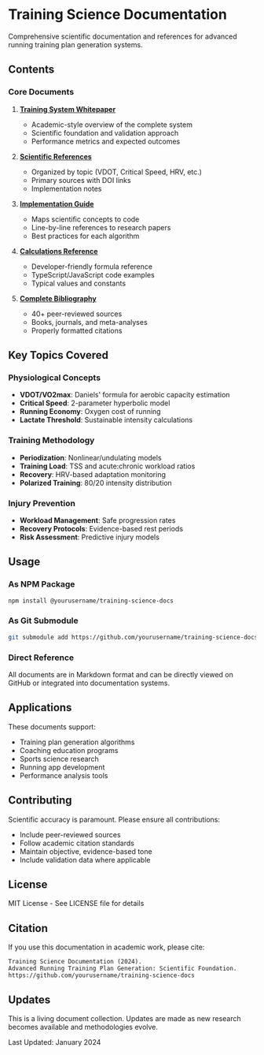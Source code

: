 # Training Science Documentation

Comprehensive scientific documentation and references for advanced running training plan generation systems.

## Contents

### Core Documents

1. **[Training System Whitepaper](./training-system-whitepaper.md)**
   - Academic-style overview of the complete system
   - Scientific foundation and validation approach
   - Performance metrics and expected outcomes

2. **[Scientific References](./training-science-references.md)**
   - Organized by topic (VDOT, Critical Speed, HRV, etc.)
   - Primary sources with DOI links
   - Implementation notes

3. **[Implementation Guide](./training-implementation-guide.md)**
   - Maps scientific concepts to code
   - Line-by-line references to research papers
   - Best practices for each algorithm

4. **[Calculations Reference](./training-calculations-reference.md)**
   - Developer-friendly formula reference
   - TypeScript/JavaScript code examples
   - Typical values and constants

5. **[Complete Bibliography](./training-bibliography.md)**
   - 40+ peer-reviewed sources
   - Books, journals, and meta-analyses
   - Properly formatted citations

## Key Topics Covered

### Physiological Concepts
- **VDOT/VO2max**: Daniels' formula for aerobic capacity estimation
- **Critical Speed**: 2-parameter hyperbolic model
- **Running Economy**: Oxygen cost of running
- **Lactate Threshold**: Sustainable intensity calculations

### Training Methodology
- **Periodization**: Nonlinear/undulating models
- **Training Load**: TSS and acute:chronic workload ratios
- **Recovery**: HRV-based adaptation monitoring
- **Polarized Training**: 80/20 intensity distribution

### Injury Prevention
- **Workload Management**: Safe progression rates
- **Recovery Protocols**: Evidence-based rest periods
- **Risk Assessment**: Predictive injury models

## Usage

### As NPM Package
```bash
npm install @yourusername/training-science-docs
```

### As Git Submodule
```bash
git submodule add https://github.com/yourusername/training-science-docs.git docs/science
```

### Direct Reference
All documents are in Markdown format and can be directly viewed on GitHub or integrated into documentation systems.

## Applications

These documents support:
- Training plan generation algorithms
- Coaching education programs
- Sports science research
- Running app development
- Performance analysis tools

## Contributing

Scientific accuracy is paramount. Please ensure all contributions:
- Include peer-reviewed sources
- Follow academic citation standards
- Maintain objective, evidence-based tone
- Include validation data where applicable

## License

MIT License - See LICENSE file for details

## Citation

If you use this documentation in academic work, please cite:
```
Training Science Documentation (2024). 
Advanced Running Training Plan Generation: Scientific Foundation. 
https://github.com/yourusername/training-science-docs
```

## Updates

This is a living document collection. Updates are made as new research becomes available and methodologies evolve.

Last Updated: January 2024